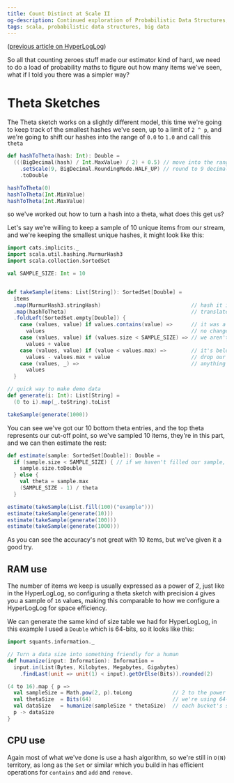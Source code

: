 ```yaml
---
title: Count Distinct at Scale II 
og-description: Continued exploration of Probabilistic Data Structures, introducing the Theta sketch.
tags: scala, probabilistic data structures, big data
---
```


([previous article on HyperLogLog](2023-03-28-count-distinct-at-scale-I.html))

So all that counting zeroes stuff made our estimator kind of hard, we need to do a load of probability maths to figure out how many items we've seen, what if I told you there was a simpler way?

# Theta Sketches

The Theta sketch works on a slightly different model, this time we're going to keep track of the smallest hashes we've seen, up to a limit of `2 ^ p`, and we're going to shift our hashes into the range of `0.0` to `1.0` and call this `theta`

```scala mdoc
def hashToTheta(hash: Int): Double =
  (((BigDecimal(hash) / Int.MaxValue) / 2) + 0.5) // move into the range of 0 to 1
    .setScale(9, BigDecimal.RoundingMode.HALF_UP) // round to 9 decimal points for nice displaying
    .toDouble

hashToTheta(0)
hashToTheta(Int.MinValue)
hashToTheta(Int.MaxValue)
```

so we've worked out how to turn a hash into a theta, what does this get us?

Let's say we're willing to keep a sample of 10 unique items from our stream, and we're keeping the smallest unique hashes, it might look like this:

```scala mdoc
import cats.implicits._
import scala.util.hashing.MurmurHash3
import scala.collection.SortedSet

val SAMPLE_SIZE: Int = 10


def takeSample(items: List[String]): SortedSet[Double] =
  items
  .map(MurmurHash3.stringHash)                             // hash it into a pretty unique id
  .map(hashToTheta)                                        // translate into theta values
  .foldLeft(SortedSet.empty[Double]) {
    case (values, value) if values.contains(value) =>      // it was a duplicate in our sample
      values                                               // no change
    case (values, value) if (values.size < SAMPLE_SIZE) => // we aren't at capacity yet
      values + value
    case (values, value) if (value < values.max) =>        // it's below our max theta
      values - values.max + value                          // drop our top value and add
    case (values, _) =>                                    // anything else can be dropped
      values
  }

// quick way to make demo data
def generate(i: Int): List[String] =
  (0 to i).map(_.toString).toList

takeSample(generate(1000))
```

You can see we've got our 10 bottom theta entries, and the top theta represents our cut-off point, so we've sampled 10 items, they're in this part, and we can then estimate the rest:

```scala mdoc
def estimate(sample: SortedSet[Double]): Double =
  if (sample.size < SAMPLE_SIZE) { // if we haven't filled our sample, we know the exact number
    sample.size.toDouble
  } else {
    val theta = sample.max
    (SAMPLE_SIZE - 1) / theta
  }

estimate(takeSample(List.fill(100)("example")))
estimate(takeSample(generate(10)))
estimate(takeSample(generate(100)))
estimate(takeSample(generate(1000)))
```

As you can see the accuracy's not great with 10 items, but we've given it a good try.

## RAM use

The number of items we keep is usually expressed as a power of 2, just like in the HyperLogLog, so configuring a theta sketch with precision `4` gives you a sample of `16` values, making this comparable to how we configure a HyperLogLog for space efficiency.

We can generate the same kind of size table we had for HyperLogLog, in this example I used a `Double` which is 64-bits, so it looks like this:

```scala mdoc
import squants.information._

// Turn a data size into something friendly for a human
def humanize(input: Information): Information =
  input.in(List(Bytes, Kilobytes, Megabytes, Gigabytes)
    .findLast(unit => unit(1) < input).getOrElse(Bits)).rounded(2)

(4 to 16).map { p =>
  val sampleSize = Math.pow(2, p).toLong             // 2 to the power of precision is how many buckets we have
  val thetaSize  = Bits(64)                          // we're using 64-bit doubles here
  val dataSize   = humanize(sampleSize * thetaSize)  // each bucket's size is still hashSize, so we just multiply
  p -> dataSize
}
```

## CPU use

Again most of what we've done is use a hash algorithm, so we're still in `O(N)` territory, as long as the `Set` or similar which you build in has efficient operations for `contains` and `add` and `remove`.
